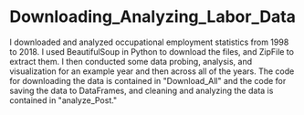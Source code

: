 # Downloading_Analyzing_Labor_Data
I downloaded and analyzed occupational employment statistics from 1998 to 2018. I used BeautifulSoup in Python to download the files, and ZipFile to extract them. 
I then conducted some data probing, analysis, and visualization for an example year and then across all of the years. 
The code for downloading the data is contained in "Download_All" and the code for saving the data to DataFrames, and cleaning and analyzing the data is contained in "analyze_Post."

